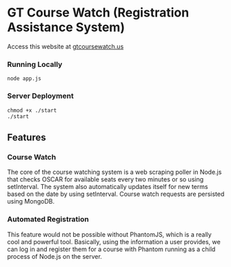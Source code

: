 GT Course Watch (Registration Assistance System)
=====
Access this website at [gtcoursewatch.us](gtcoursewatch.us)


### Running Locally
```
node app.js
```

### Server Deployment
```
chmod +x ./start
./start
```

## Features
### Course Watch
The core of the course watching system is a web scraping poller in Node.js that checks OSCAR for available seats every two minutes or so using setInterval. The system also automatically updates itself for new terms based on the date by using setInterval. Course watch requests are persisted using MongoDB.
### Automated Registration
This feature would not be possible without PhantomJS, which is a really cool and powerful tool. Basically, using the information a user provides, we can log in and register them for a course with Phantom running as a child process of Node.js on the server.
